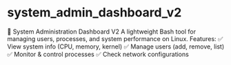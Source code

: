 # system_admin_dashboard_v2
🚀 System Administration Dashboard V2 A lightweight Bash tool for managing users, processes, and system performance on Linux. Features:  ✅ View system info (CPU, memory, kernel) ✅ Manage users (add, remove, list) ✅ Monitor &amp; control processes ✅ Check network configurations
